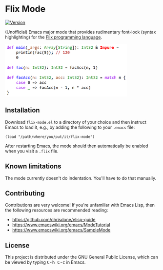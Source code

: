 # Flix Mode

[![Version](https://img.shields.io/badge/version-0.0.1-green)]()

(Unofficial) Emacs major mode that provides rudimentary font-lock (syntax
highlighting) for the [Flix programming language](https://flix.dev).

<img width="400" src="screenshot.png">

## Installation

Download `flix-mode.el` to a directory of your choice and then instruct
Emacs to load it, e.g., by adding the following to your `.emacs` file:

```elisp
(load "/path/where/you/put/it/flix-mode")
```

After restarting Emacs, the mode should then automatically be enabled
when you visit a `.flix` file.

## Known limitations

The mode currently doesn't do indentation. You'll have to do that manually.

## Contributing

Contributions are very welcome! If you're unfamiliar with Emacs Lisp, then 
the following resources are recommended reading:

* https://github.com/chrisdone/elisp-guide
* https://www.emacswiki.org/emacs/ModeTutorial
* https://www.emacswiki.org/emacs/SampleMode

## License

This project is distributed under the GNU General Public License, which can
be viewed by typing <kbd>C-h C-c</kbd> in Emacs.